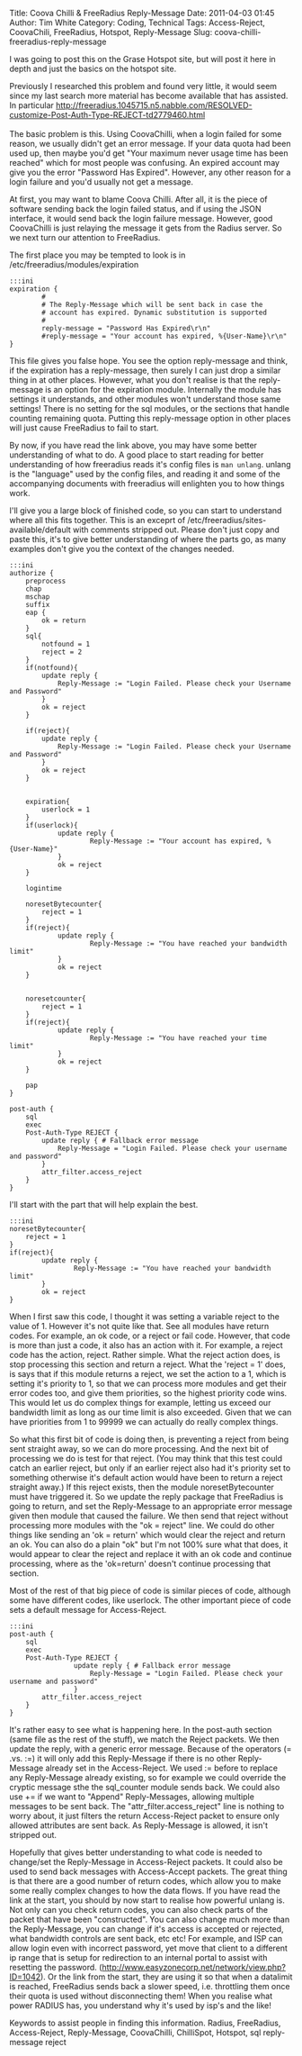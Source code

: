 Title: Coova Chilli & FreeRadius Reply-Message
Date: 2011-04-03 01:45
Author: Tim White
Category: Coding, Technical
Tags: Access-Reject, CoovaChili, FreeRadius, Hotspot, Reply-Message
Slug: coova-chilli-freeradius-reply-message

I was going to post this on the Grase Hotspot site, but will post it
here in depth and just the basics on the hotspot site.

Previously I researched this problem and found very little, it would
seem since my last search more material has become available that has
assisted. In particular
[http://freeradius.1045715.n5.nabble.com/RESOLVED-customize-Post-Auth-Type-REJECT-td2779460.html  
][]  
The basic problem is this. Using CoovaChilli, when a login failed for
some reason, we usually didn't get an error message. If your data quota
had been used up, then maybe you'd get "Your maximum never usage time
has been reached" which for most people was confusing. An expired
account may give you the error "Password Has Expired". However, any
other reason for a login failure and you'd usually not get a message.

At first, you may want to blame Coova Chilli. After all, it is the piece
of software sending back the login failed status, and if using the JSON
interface, it would send back the login failure message. However, good
CoovaChilli is just relaying the message it gets from the Radius server.
So we next turn our attention to FreeRadius.

The first place you may be tempted to look is in
/etc/freeradius/modules/expiration

    :::ini
    expiration {
            #
            # The Reply-Message which will be sent back in case the
            # account has expired. Dynamic substitution is supported
            #
            reply-message = "Password Has Expired\r\n" 
            #reply-message = "Your account has expired, %{User-Name}\r\n"
    }


This file gives you false hope. You see the option reply-message and
think, if the expiration has a reply-message, then surely I can just
drop a similar thing in at other places. However, what you don't realise
is that the reply-message is an option for the expiration module.
Internally the module has settings it understands, and other modules
won't understand those same settings! There is no setting for the sql
modules, or the sections that handle counting remaining quota. Putting
this reply-message option in other places will just cause FreeRadius to
fail to start.

By now, if you have read the link above, you may have some better
understanding of what to do. A good place to start reading for better
understanding of how freeradius reads it's config files is `man unlang`.
unlang is the "language" used by the config files, and reading it and
some of the accompanying documents with freeradius will enlighten you to
how things work.

I'll give you a large block of finished code, so you can start to
understand where all this fits together. This is an exceprt of
/etc/freeradius/sites-available/default with comments stripped out.
Please don't just copy and paste this, it's to give better understanding
of where the parts go, as many examples don't give you the context of
the changes needed.

    :::ini
    authorize {
        preprocess
        chap
        mschap
        suffix
        eap {
            ok = return
        }
        sql{
            notfound = 1
            reject = 2
        }
        if(notfound){
            update reply {
                Reply-Message := "Login Failed. Please check your Username and Password"
            }
            ok = reject
        }
        
        if(reject){
            update reply {
                Reply-Message := "Login Failed. Please check your Username and Password"
            }
            ok = reject
        }   


        expiration{
            userlock = 1
        }
        if(userlock){
                update reply {
                        Reply-Message := "Your account has expired, %{User-Name}"
                }
                ok = reject
        }
        
        logintime

        noresetBytecounter{
            reject = 1
        }
        if(reject){
                update reply {
                        Reply-Message := "You have reached your bandwidth limit"
                }
                ok = reject
        }

        
        noresetcounter{
            reject = 1
        }
        if(reject){
                update reply {
                        Reply-Message := "You have reached your time limit"
                }
                ok = reject
        }

        pap
    }

    post-auth {
        sql
        exec
        Post-Auth-Type REJECT {
            update reply { # Fallback error message
                Reply-Message = "Login Failed. Please check your username and password"
            }
            attr_filter.access_reject
        }
    }

I'll start with the part that will help explain the best.

    :::ini
    noresetBytecounter{
        reject = 1
    }
    if(reject){
            update reply {
                    Reply-Message := "You have reached your bandwidth limit"
            }
            ok = reject
    }

When I first saw this code, I thought it was setting a variable reject
to the value of 1. However it's not quite like that. See all modules
have return codes. For example, an ok code, or a reject or fail code.
However, that code is more than just a code, it also has an action with
it. For example, a reject code has the action, reject. Rather simple.
What the reject action does, is stop processing this section and return
a reject. What the 'reject = 1' does, is says that if this module
returns a reject, we set the action to a 1, which is setting it's
priority to 1, so that we can process more modules and get their error
codes too, and give them priorities, so the highest priority code wins.
This would let us do complex things for example, letting us exceed our
bandwidth limit as long as our time limit is also exceeded. Given that
we can have priorities from 1 to 99999 we can actually do really complex
things.

So what this first bit of code is doing then, is preventing a reject
from being sent straight away, so we can do more processing. And the
next bit of processing we do is test for that reject. (You may think
that this test could catch an earlier reject, but only if an earlier
reject also had it's priority set to something otherwise it's default
action would have been to return a reject straight away.) If this reject
exists, then the module noresetBytecounter must have triggered it. So we
update the reply package that FreeRadius is going to return, and set the
Reply-Message to an appropriate error message given then module that
caused the failure. We then send that reject without processing more
modules with the "ok = reject" line. We could do other things like
sending an 'ok = return' which would clear the reject and return an ok.
You can also do a plain "ok" but I'm not 100% sure what that does, it
would appear to clear the reject and replace it with an ok code and
continue processing, where as the 'ok=return' doesn't continue
processing that section.

Most of the rest of that big piece of code is similar pieces of code,
although some have different codes, like userlock. The other important
piece of code sets a default message for Access-Reject.

    :::ini
    post-auth {
        sql
        exec
        Post-Auth-Type REJECT {
                    update reply { # Fallback error message
                        Reply-Message = "Login Failed. Please check your username and password"
                    }
            attr_filter.access_reject
        }
    }


It's rather easy to see what is happening here. In the post-auth section
(same file as the rest of the stuff), we match the Reject packets. We
then update the reply, with a generic error message. Because of the
operators (= .vs. :=) it will only add this Reply-Message if there is no
other Reply-Message already set in the Access-Reject. We used := before
to replace any Reply-Message already existing, so for example we could
override the cryptic message sthe the sql\_counter module sends back. We
could also use += if we want to "Append" Reply-Messages, allowing
multiple messages to be sent back. The "attr\_filter.access\_reject"
line is nothing to worry about, it just filters the return Access-Reject
packet to ensure only allowed attributes are sent back. As Reply-Message
is allowed, it isn't stripped out.

Hopefully that gives better understanding to what code is needed to
change/set the Reply-Message in Access-Reject packets. It could also be
used to send back messages with Access-Accept packets. The great thing
is that there are a good number of return codes, which allow you to make
some really complex changes to how the data flows. If you have read the
link at the start, you should by now start to realise how powerful
unlang is. Not only can you check return codes, you can also check parts
of the packet that have been "constructed". You can also change much
more than the Reply-Message, you can change if it's access is accepted
or rejected, what bandwidth controls are sent back, etc etc! For
example, and ISP can allow login even with incorrect password, yet move
that client to a different ip range that is setup for redirection to an
internal portal to assist with resetting the password.
(<http://www.easyzonecorp.net/network/view.php?ID=1042>). Or the link
from the start, they are using it so that when a datalimit is reached,
FreeRadius sends back a slower speed, i.e. throttling them once their
quota is used without disconnecting them! When you realise what power
RADIUS has, you understand why it's used by isp's and the like!

Keywords to assist people in finding this information. Radius,
FreeRadius, Access-Reject, Reply-Message, CoovaChilli, ChilliSpot,
Hotspot, sql reply-message reject

  [http://freeradius.1045715.n5.nabble.com/RESOLVED-customize-Post-Auth-Type-REJECT-td2779460.html  
 ]: http://freeradius.1045715.n5.nabble.com/RESOLVED-customize-Post-Auth-Type-REJECT-td2779460.html
